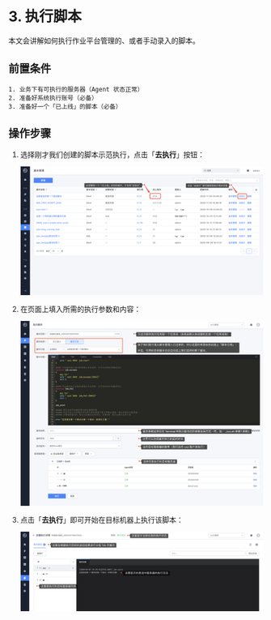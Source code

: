 # 3. 执行脚本

本文会讲解如何执行作业平台管理的、或者手动录入的脚本。

## 前置条件

```
1. 业务下有可执行的服务器（Agent 状态正常）
2. 准备好系统执行账号（必备）
3. 准备好一个「已上线」的脚本（必备）
```

## 操作步骤

1. 选择刚才我们创建的脚本示范执行，点击「**去执行**」按钮：

   ![image-20201104205112651](media/image-20201104205112651.png)

2. 在页面上填入所需的执行参数和内容：

   ![image-20200407192800545](media/image-20200407192800545.png)

3. 点击「**去执行**」即可开始在目标机器上执行该脚本：

   ![image-20200407193241918](media/image-20200407193241918.png)